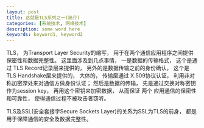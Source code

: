 ```yaml
---
layout: post
title: 这就是TLS系列之一(简介)
categories: [系统技术, 网络技术]
description: some word here
keywords: keyword1, keyword2
---
```


TLS， 为Transport Layer Security的缩写， 用于在两个通信应用程序之间提供保密性和数据完整性。  这里面涉及到几点事情， 一是数据的传输格式， 这个是通过 TLS Record记录层来提供的， 另外的是数据传输之前的身份确认， 这个是TLS Handshake层来提供的， 大体的， 传输层通过 X.509协议认证， 利用非对称加密深处来对通信方做身份认证； 然后是数据的传输， 先是通过交换对称密钥作为session key， 再用这个密钥来加密数据， 从而保证 两个 应用通信的保密性和可靠性， 使得通信过程不被攻击者窃听。 

TLS及SSL(安全套接字Secure Sockets Layer)的关系为SSL为TLS的前身， 都是用于保障通信的安全及数据完整性。

